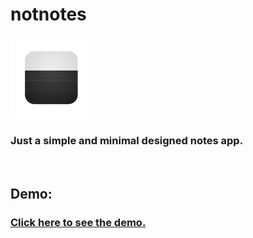 # notnotes
<img src="https://github.com/mazzjailer/notnotes/blob/main/src/app/icon.png" title="Logo" width="130" /></a>

### Just a simple and minimal designed notes app.
<br />

## Demo:
### <a href="https://notnotes.vercel.app">Click here to see the demo.</a>
